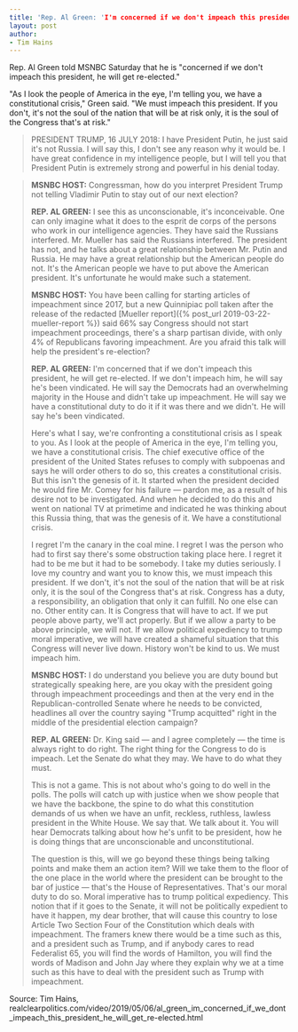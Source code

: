 ```yaml
---
title: 'Rep. Al Green: 'I'm concerned if we don't impeach this president, he will get re-elected''
layout: post
author:
- Tim Hains
---
```


Rep. Al Green told MSNBC Saturday that he is "concerned if we don't impeach this president, he will get re-elected."

"As I look the people of America in the eye, I'm telling you, we have a constitutional crisis," Green said. "We must impeach this president. If you don't, it's not the soul of the nation that will be at risk only, it is the soul of the Congress that's at risk."

> PRESIDENT TRUMP, 16 JULY 2018: I have President Putin, he just said it's not Russia. I will say this, I don't see any reason why it would be. I have great confidence in my intelligence people, but I will tell you that President Putin is extremely strong and powerful in his denial today.

> **MSNBC HOST:** Congressman, how do you interpret President Trump not telling Vladimir Putin to stay out of our next election?
>
> **REP. AL GREEN:** I see this as unconscionable, it's inconceivable. One can only imagine what it does to the esprit de corps of the persons who work in our intelligence agencies. They have said the Russians interfered. Mr. Mueller has said the Russians interfered. The president has not, and he talks about a great relationship between Mr. Putin and Russia. He may have a great relationship but the American people do not. It's the American people we have to put above the American president. It's unfortunate he would make such a statement.
>
> **MSNBC HOST:** You have been calling for starting articles of impeachment since 2017, but a new Quinnipiac poll taken after the release of the redacted [Mueller report]({% post_url 2019-03-22-mueller-report %}) said 66% say Congress should not start impeachment proceedings, there's a sharp partisan divide, with only 4% of Republicans favoring impeachment. Are you afraid this talk will help the president's re-election?
>
> **REP. AL GREEN:** I'm concerned that if we don't impeach this president, he will get re-elected. If we don't impeach him, he will say he's been vindicated. He will say the Democrats had an overwhelming majority in the House and didn't take up impeachment. He will say we have a constitutional duty to do it if it was there and we didn't. He will say he's been vindicated.
>
> Here's what I say, we're confronting a constitutional crisis as I speak to you. As I look at the people of America in the eye, I'm telling you, we have a constitutional crisis. The chief executive office of the president of the United States refuses to comply with subpoenas and says he will order others to do so, this creates a constitutional crisis. But this isn't the genesis of it. It started when the president decided he would fire Mr. Comey for his failure — pardon me, as a result of his desire not to be investigated. And when he decided to do this and went on national TV at primetime and indicated he was thinking about this Russia thing, that was the genesis of it. We have a constitutional crisis.
>
> I regret I'm the canary in the coal mine. I regret I was the person who had to first say there's some obstruction taking place here. I regret it had to be me but it had to be somebody. I take my duties seriously. I love my country and want you to know this, we must impeach this president. If we don't, it's not the soul of the nation that will be at risk only, it is the soul of the Congress that's at risk. Congress has a duty, a responsibility, an obligation that only it can fulfill. No one else can no. Other entity can. It is Congress that will have to act. If we put people above party, we'll act properly. But if we allow a party to be above principle, we will not. If we allow political expediency to trump moral imperative, we will have created a shameful situation that this Congress will never live down. History won't be kind to us. We must impeach him.
>
> **MSNBC HOST:** I do understand you believe you are duty bound but strategically speaking here, are you okay with the president going through impeachment proceedings and then at the very end in the Republican-controlled Senate where he needs to be convicted, headlines all over the country saying "Trump acquitted" right in the middle of the presidential election campaign?
>
> **REP. AL GREEN:** Dr. King said — and I agree completely — the time is always right to do right. The right thing for the Congress to do is impeach. Let the Senate do what they may. We have to do what they must.
>
> This is not a game. This is not about who's going to do well in the polls. The polls will catch up with justice when we show people that we have the backbone, the spine to do what this constitution demands of us when we have an unfit, reckless, ruthless, lawless president in the White House. We say that. We talk about it. You will hear Democrats talking about how he's unfit to be president, how he is doing things that are unconscionable and unconstitutional.
>
> The question is this, will we go beyond these things being talking points and make them an action item? Will we take them to the floor of the one place in the world where the president can be brought to the bar of justice — that's the House of Representatives. That's our moral duty to do so. Moral imperative has to trump political expediency. This notion that if it goes to the Senate, it will not be politically expedient to have it happen, my dear brother, that will cause this country to lose Article Two Section Four of the Constitution which deals with impeachment. The framers knew there would be a time such as this, and a president such as Trump, and if anybody cares to read Federalist 65, you will find the words of Hamilton, you will find the words of Madison and John Jay where they explain why we at a time such as this have to deal with the president such as Trump with impeachment.

Source: Tim Hains, realclearpolitics.com/video/2019/05/06/al\_green\_im\_concerned\_if\_we\_dont\_impeach\_this\_president\_he\_will\_get\_re-elected.html
